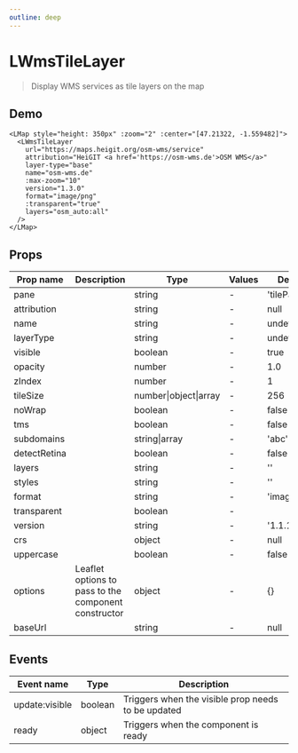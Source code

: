```yaml
---
outline: deep
---
```


# LWmsTileLayer

> Display WMS services as tile layers on the map

## Demo

<script setup>
import L from "leaflet";
import "leaflet/dist/leaflet.css";
import { LMap, LWmsTileLayer } from '@vue-leaflet/vue-leaflet';
</script>

<LMap style="height: 350px" :zoom="2" :center="[47.21322, -1.559482]">
  <LWmsTileLayer
    url="https://maps.heigit.org/osm-wms/service"
    attribution="HeiGIT <a href='https://osm-wms.de'>OSM WMS</a>"
    layer-type="base"
    name="osm-wms.de"
    :max-zoom="10"
    version="1.3.0"
    format="image/png"
    :transparent="true"
    layers="osm_auto:all"
  />
</LMap>

```vue
<LMap style="height: 350px" :zoom="2" :center="[47.21322, -1.559482]">
  <LWmsTileLayer
    url="https://maps.heigit.org/osm-wms/service"
    attribution="HeiGIT <a href='https://osm-wms.de'>OSM WMS</a>"
    layer-type="base"
    name="osm-wms.de"
    :max-zoom="10"
    version="1.3.0"
    format="image/png"
    :transparent="true"
    layers="osm_auto:all"
  />
</LMap>
```

## Props

| Prop name    | Description                                          | Type                  | Values | Default      |
| ------------ | ---------------------------------------------------- | --------------------- | ------ | ------------ |
| pane         |                                                      | string                | -      | 'tilePane'   |
| attribution  |                                                      | string                | -      | null         |
| name         |                                                      | string                | -      | undefined    |
| layerType    |                                                      | string                | -      | undefined    |
| visible      |                                                      | boolean               | -      | true         |
| opacity      |                                                      | number                | -      | 1.0          |
| zIndex       |                                                      | number                | -      | 1            |
| tileSize     |                                                      | number\|object\|array | -      | 256          |
| noWrap       |                                                      | boolean               | -      | false        |
| tms          |                                                      | boolean               | -      | false        |
| subdomains   |                                                      | string\|array         | -      | 'abc'        |
| detectRetina |                                                      | boolean               | -      | false        |
| layers       |                                                      | string                | -      | ''           |
| styles       |                                                      | string                | -      | ''           |
| format       |                                                      | string                | -      | 'image/jpeg' |
| transparent  |                                                      | boolean               | -      |              |
| version      |                                                      | string                | -      | '1.1.1'      |
| crs          |                                                      | object                | -      | null         |
| uppercase    |                                                      | boolean               | -      | false        |
| options      | Leaflet options to pass to the component constructor | object                | -      | {}           |
| baseUrl      |                                                      | string                | -      | null         |

## Events

| Event name     | Type    | Description                                        |
| -------------- | ------- | -------------------------------------------------- |
| update:visible | boolean | Triggers when the visible prop needs to be updated |
| ready          | object  | Triggers when the component is ready               |